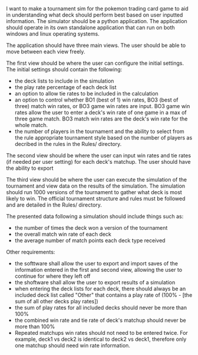 I want to make a tournament sim for the pokemon trading card game to aid in understanding what deck should perform best based on user inputted information. The simulator should be a python application. The application should operate in its own standalone application that can run on both windows and linux operating systems.

The application should have three main views. The user should be able to move between each view freely.

The first view should be where the user can configure the initial settings. The initial settings should contain the following:

- the deck lists to include in the simulation
- the play rate percentage of each deck list
- an option to allow tie rates to be included in the calculation
- an option to control whether BO1 (best of 1) win rates, BO3 (best of three) match win rates, or BO3 game win rates are input. BO3 game win rates allow the user to enter a deck's win rate of one game in a max of three game match. BO3 match win rates are the deck's win rate for the whole match.
- the number of players in the tournament and the ability to select from the rule appropriate tournament style based on the number of players as decribed in the rules in the Rules/ directory.




The second view should be where the user can input win rates and tie rates (if needed per user setting) for each deck's matchup. The user should have the ability to export 




The third view should be where the user can execute the simulation of the tournament and view data on the results of the simulation. The simulation should run 1000 versions of the tournament to gather what deck is most likely to win. The official tournament structure and rules must be followed and are detailed in the Rules/ directory. 

The presented data following a simulation should include things such as:

- the number of times the deck won a version of the tournament
- the overall match win rate of each deck
- the average number of match points each deck type received














Other requirements:

- the softtware shall allow the user to export and import saves of the information entered in the first and second view, allowing the user to continue for where they left off 
- the shoftware shall allow the user to export results of a simulation
- when entering the deck lists for each deck, there should always be an included deck list called "Other" that contains a play rate of (100% - [the sum of all other decks play rates])
- the sum of play rates for all included decks should never be more than 100% 
- the combined win rate and tie rate of deck's matchup should never be more than 100%
- Repeated matchups win rates should not need to be entered twice. For example, deck1 vs deck2 is identical to deck2 vs deck1, therefore only one matchup should need win rate information.